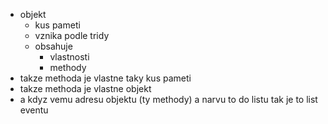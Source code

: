 - objekt
	- kus pameti
	- vznika podle tridy
	- obsahuje
		- vlastnosti
		- methody
- takze methoda je vlastne taky kus pameti
- takze methoda je vlastne objekt
- a kdyz vemu adresu objektu (ty methody) a narvu to do listu tak je to list eventu